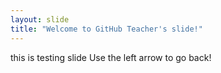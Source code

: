 ```yaml
---
layout: slide
title: "Welcome to GitHub Teacher's slide!"
---
```

this is testing slide 
Use the left arrow to go back!